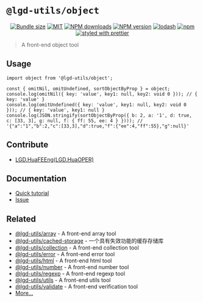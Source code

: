 <!--
 * @Author: shiconghua
 * @Alias: LGD.HuaFEEng
 * @Date: 2021-09-19 22:59:53
 * @LastEditTime: 2021-09-27 13:57:29
 * @LastEditors: shiconghua
 * @Description: file content
 * @FilePath: \lgd-utils\packages\object\README.md
-->
# `@lgd-utils/object`

<div align="center">

[![Bundle size](https://img.shields.io/bundlephobia/minzip/@lgd-utils/object.svg)](https://bundlephobia.com/result?p=@lgd-utils/object)
[![MIT](https://img.shields.io/badge/license-MIT-000000.svg)](https://opensource.org/licenses/MIT/)
[![NPM downloads](https://img.shields.io/npm/dm/@lgd-utils/object.svg?style=flat)](https://npmjs.org/package/@lgd-utils/object)
[![NPM version](https://img.shields.io/npm/v/@lgd-utils/object.svg?style=flat)](https://npmjs.org/package/@lgd-utils/object)
[![lodash](https://img.shields.io/badge/lodash-4-green.svg)](https://github.com/lodash/lodash)
[![npm](https://img.shields.io/npm/dt/@lgd-utils/object)](https://www.npmjs.com/package/@lgd-utils/object)
[![styled with prettier](https://img.shields.io/badge/styled_with-prettier-ff69b4.svg)](https://github.com/prettier/prettier)

</div>

> A front-end object tool

## Usage

```
import object from '@lgd-utils/object';

const { omitNil, omitUndefined, sortObjectByProp } = object;
console.log(omitNil({ key: 'value', key1: null, key2: void 0 })); // { key: 'value' }
console.log(omitUndefined({ key: 'value', key1: null, key2: void 0 })); // { key: 'value', key1: null }
console.log(JSON.stringify(sortObjectByProp({ b: 2, a: '1', d: true, c: [33, 3], g: null, f: { ff: 55, ee: 4 } }))); // '{"a":"1","b":2,"c":[33,3],"d":true,"f":{"ee":4,"ff":55},"g":null}'
```

## Contribute

- [LGD.HuaFEEng(LGD.HuaOPER)][blog]

## Documentation

- [Quick tutorial](https://github.com/LGDHuaOPER/lgd-utils/tree/main/packages/object#readme)
- [Issue](https://github.com/LGDHuaOPER/lgd-utils/issues)

## Related

- [@lgd-utils/array](https://github.com/LGDHuaOPER/lgd-utils/tree/main/packages/array) - A front-end array tool
- [@lgd-utils/cached-storage](https://github.com/LGDHuaOPER/lgd-utils/tree/main/packages/cached-storage) - 一个具有失效功能的缓存存储库
- [@lgd-utils/collection](https://github.com/LGDHuaOPER/lgd-utils/tree/main/packages/collection) - A front-end collection tool
- [@lgd-utils/error](https://github.com/LGDHuaOPER/lgd-utils/tree/main/packages/error) - A front-end error tool
- [@lgd-utils/html](https://github.com/LGDHuaOPER/lgd-utils/tree/main/packages/html) - A front-end html tool
- [@lgd-utils/number](https://github.com/LGDHuaOPER/lgd-utils/tree/main/packages/number) - A front-end number tool
- [@lgd-utils/regexp](https://github.com/LGDHuaOPER/lgd-utils/tree/main/packages/regexp) - A front-end regexp tool
- [@lgd-utils/utils](https://github.com/LGDHuaOPER/lgd-utils/tree/main/packages/utils) - A front-end utils tool
- [@lgd-utils/validate](https://github.com/LGDHuaOPER/lgd-utils/tree/main/packages/validate) - A front-end verification tool
- [More…](https://github.com/LGDHuaOPER/lgd-utils)

[blog]: https://lgdhuaoper.github.io/ '敬昭的博客'
